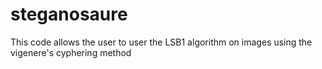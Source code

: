 # steganosaure
This code allows the user to user the LSB1 algorithm on images using the vigenere's cyphering method
